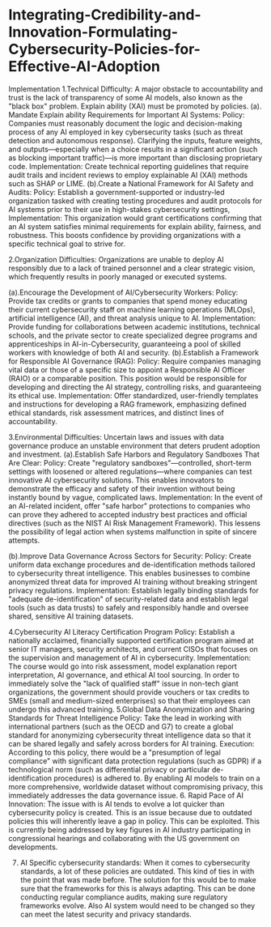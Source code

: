 # Integrating-Credibility-and-Innovation-Formulating-Cybersecurity-Policies-for-Effective-AI-Adoption
Implementation
1.Technical Difficulty:
 A major obstacle to accountability and trust is the lack of transparency of some AI models, also known as the "black box" problem.  Explain ability (XAI) must be promoted by policies. 
(a). Mandate Explain ability Requirements for Important AI Systems: Policy: Companies must reasonably document the logic and decision-making process of any AI employed in key cybersecurity tasks (such as threat detection and autonomous response).  Clarifying the inputs, feature weights, and outputs—especially when a choice results in a significant action (such as blocking important traffic)—is more important than disclosing proprietary code.
 Implementation: Create technical reporting guidelines that require audit trails and incident reviews to employ explainable AI (XAI) methods such as SHAP or LIME.
(b).Create a National Framework for AI Safety and Audits: Policy: Establish a government-supported or industry-led organization tasked with creating testing procedures and audit protocols for AI systems prior to their use in high-stakes cybersecurity settings, Implementation: This organization would grant certifications confirming that an AI system satisfies minimal requirements for explain ability, fairness, and robustness.  This boosts confidence by providing organizations with a specific technical goal to strive for.

2.Organization Difficulties:
Organizations are unable to deploy AI responsibly due to a lack of trained personnel and a clear strategic vision, which frequently results in poorly managed or executed systems.

 (a).Encourage the Development of AI/Cybersecurity Workers:
Policy: Provide tax credits or grants to companies that spend money educating their current cybersecurity staff on machine learning operations (MLOps), artificial intelligence (AI), and threat analysis unique to AI. Implementation: Provide funding for collaborations between academic institutions, technical schools, and the private sector to create specialized degree programs and apprenticeships in AI-in-Cybersecurity, guaranteeing a pool of skilled workers with knowledge of both AI and security.
(b).Establish a Framework for Responsible AI Governance (RAG):
Policy: Require companies managing vital data or those of a specific size to appoint a Responsible AI Officer (RAIO) or a comparable position.  This position would be responsible for developing and directing the AI strategy, controlling risks, and guaranteeing its ethical use. Implementation: Offer standardized, user-friendly templates and instructions for developing a RAG framework, emphasizing defined ethical standards, risk assessment matrices, and distinct lines of accountability.

3.Environmental Difficulties: Uncertain laws and issues with data governance produce an unstable environment that deters prudent adoption and investment.
(a).Establish Safe Harbors and Regulatory Sandboxes That Are Clear:
Policy: Create "regulatory sandboxes"—controlled, short-term settings with loosened or altered regulations—where companies can test innovative AI cybersecurity solutions.  This enables innovators to demonstrate the efficacy and safety of their invention without being instantly bound by vague, complicated laws. Implementation: In the event of an AI-related incident, offer "safe harbor" protections to companies who can prove they adhered to accepted industry best practices and official directives (such as the NIST AI Risk Management Framework).  This lessens the possibility of legal action when systems malfunction in spite of sincere attempts.

(b).Improve Data Governance Across Sectors for Security:
 Policy: Create uniform data exchange procedures and de-identification methods tailored to cybersecurity threat intelligence.  This enables businesses to combine anonymized threat data for improved AI training without breaking stringent privacy regulations. Implementation: Establish legally binding standards for "adequate de-identification" of security-related data and establish legal tools (such as data trusts) to safely and responsibly handle and oversee shared, sensitive AI training datasets.

4.Cybersecurity AI Literacy Certification Program Policy: Establish a nationally acclaimed, financially supported certification program aimed at senior IT managers, security architects, and current CISOs that focuses on the supervision and management of AI in cybersecurity.
 Implementation: The course would go into risk assessment, model explanation  report interpretation, AI governance, and ethical AI tool sourcing.
 In order to immediately solve the "lack of qualified staff" issue in non-tech giant organizations, the government should provide vouchers or tax credits to SMEs (small and medium-sized enterprises) so that their employees can undergo this advanced training.
5.Global Data Anonymization and Sharing Standards for Threat Intelligence Policy: Take the lead in working with international partners (such as the OECD and G7) to create a global standard for anonymizing cybersecurity threat intelligence data so that it can be shared legally and safely across borders for AI training.
Execution: According to this policy, there would be a "presumption of legal compliance" with significant data protection regulations (such as GDPR) if a technological norm (such as differential privacy or particular de-identification procedures) is adhered to.  By enabling AI models to train on a more comprehensive, worldwide dataset without compromising privacy, this immediately addresses the data governance issue.
6. Rapid Pace of AI Innovation: The issue with is AI tends to evolve a lot quicker than cybersecurity policy is created. This is an issue because due to outdated policies this will inherently leave a gap in policy. This can be exploited. This is currently being addressed by key figures in AI industry participating in congressional hearings and collaborating with the US government on developments.

7. AI Specific cybersecurity standards:  When it comes to cybersecurity standards, a lot of these policies are outdated. This kind of ties in with the point that was made before. The solution for this would be to make sure that the frameworks for this is always adapting. This can be done conducting regular compliance audits, making sure regulatory frameworks evolve. Also AI system would need to be changed so they can meet the latest security and privacy standards.

